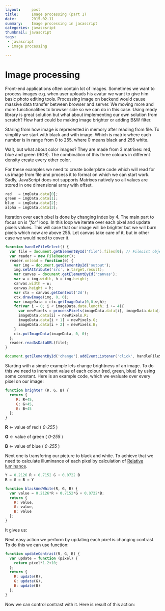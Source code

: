 ```yaml
---
layout:     post
title:      Image processing (part 1)
date:       2015-02-11
summary:    Image processing in jacascript
categories: javascsript
thumbnail: javascript
tags:
 - javascript
 - image processing

---
```


# Image processing

  


Front-end applications often contain lot of images. Sometimes we want to process images e.g. when user uploads his avatar we want to give him basic photo editing tools. Processing image on backend would cause massive data transfer between browser and server. We moving more and more functionalities to browser side so we can do in this case. Using ready library is great solution but what about implementing our own solution from scratch? How hard could be making image brighter or adding B&W filter.

Staring from how image is represented in memory after reading from file. To simplify we start with black and with image. Which is matrix where each number is in range from 0 to 255, where 0 means black and 255 white.
<en-media style="height: auto;" type="image/png" hash="a63d7f65592c4bbc8ba650893cfe183d"/>

  


Wait, but what about color images? They are made from 3 matrixes: red, blue and green (RGB). The combination of this three colours in different density create every other color.
<en-media style="height: auto;" type="image/png" hash="06503faded68749421e8e0f945919696"/>

For these examples we need to create boilerplate code which will read for us image from file and process it to format on which we can start work. Sadly, JavaScript does not supports Matrixes natively so all values are stored in one dimensional array with offset.

```javascript
red   = imgData.data[0];
green = imgData.data[1];
blue  = imgData.data[2];
alpha = imgData.data[3];   

```

  


Iteration over each pixel is done by changing index by 4. The main part to focus on is *"for"* loop. In this loop we iterate over each pixel and update pixels values. This will case that our image will be brighter but we will burn pixels which now are above 255. Let canvas take care of it, but in other case we would need to cover it.

```javascript
function handleFileSelect() {
  var file = document.getElementById('file').files[0]; // FileList object
  var reader = new FileReader();
  reader.onload = function(e) {
    var img = document.getElementById('output');
    img.setAttribute('src', e.target.result);
    var canvas = document.getElementById('canvas');
    var w = img.width, h = img.height;
    canvas.width = w;
    canvas.height = h;
    var ctx = canvas.getContext('2d');
    ctx.drawImage(img, 0, 0);
    var imageData = ctx.getImageData(0,0,w,h);
    for(var i = 0; i < imageData.data.length; i += 4){
      var newPixels = processPixels(imageData.data[i], imageData.data[i + 1], imageData.data[i + 2]);
      imageData.data[i] = newPixels.R;
      imageData.data[i + 1] = newPixels.G;
      imageData.data[i + 2] = newPixels.B;
    }
    ctx.putImageData(imageData, 0, 0);
  };
  reader.readAsDataURL(file);
}

document.getElementById('change').addEventListener('click', handleFileSelect, false);

```

  


Starting with a simple example lets change brightness of an image. To do this we need to increment value of each colour (red, green, blue) by using some constant. Here is an example code, which we evaluate over every pixel on our image:

```javascript
function brighter (R, G, B) {
  return {
     R: R+45,
     G: G+45,
     B: B+45
  };
}

```

  


**R** <\- value of red ( *0-255* )

  


**G** <\- value of green ( *0-255* )

  


**B** <\- value of blue ( *0-255* )
<en-media style="height: auto;" type="image/png" hash="3e0dc0568202a081d98b06fe8de37586"/>

Next one is transfering our picture to black and white. To achieve that we need to calculate illuminance of each pixel by calculation of [Relative luminance](https://en.wikipedia.org/wiki/Relative_luminance).

```javascript
Y = 0.2126 R + 0.7152 G + 0.0722 B
R = G = B = Y

```

```javascript
function blackAndWhite(R, G, B) {
  var value = 0.2126*R + 0.7152*G + 0.0722*B;
  return {
    R: value,
    G: value,
    B: value
  };
}

```

It gives us: 
<en-media style="height: auto;" type="image/png" hash="90a312b223dc0745b7172d9b9aaaec50"/>

Next easy action we perform by updating each pixel is changing contrast. To do this we can use function: 

```javascript
function updateContrast(R, G, B) {
  var update = function (pixel) {
    return pixel*1.2+10;
  };
  return {
    R: update(R),
    G: update(G),
    B: update(B)
  };
}

```

Now we can control contrast with it. Here is result of this action: 
<en-media style="height: auto;" type="image/png" hash="d1065ae084b108782c68bf50c78b911c"/>
